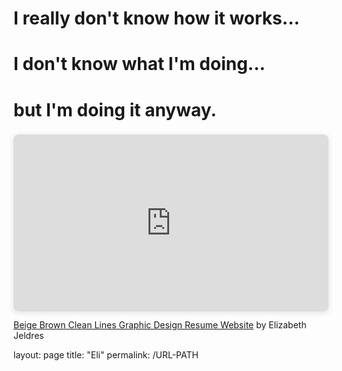# I really don't know how it works...
# I don't know what I'm doing...
# but I'm doing it anyway.

<!DOCTYPE html>
<html>
<body>
 <div style="position: relative; width: 100%; height: 0; padding-top: 56.2225%;
 padding-bottom: 0; box-shadow: 0 2px 8px 0 rgba(63,69,81,0.16); margin-top: 1.6em; margin-bottom: 0.9em; overflow: hidden;
 border-radius: 8px; will-change: transform;">
  <iframe loading="lazy" style="position: absolute; width: 100%; height: 100%; top: 0; left: 0; border: none; padding: 0;margin: 0;"
    src="https:&#x2F;&#x2F;www.canva.com&#x2F;design&#x2F;DAFQJtVzj0Q&#x2F;view?embed" allowfullscreen="allowfullscreen" allow="fullscreen">
  </iframe>
</div>
<a href="https:&#x2F;&#x2F;www.canva.com&#x2F;design&#x2F;DAFQJtVzj0Q&#x2F;view?utm_content=DAFQJtVzj0Q&amp;utm_campaign=designshare&amp;utm_medium=embeds&amp;utm_source=link" target="_blank" rel="noopener">Beige Brown Clean Lines Graphic Design Resume Website</a> by Elizabeth Jeldres

layout: page
title: "Eli"
permalink: /URL-PATH
</body>
</html>


